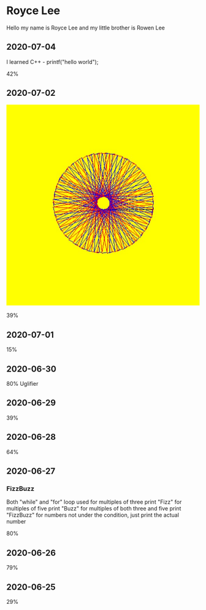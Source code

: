 # Royce Lee

Hello my name is Royce Lee and my little brother is Rowen Lee

## 2020-07-04
I learned C++ - printf("hello world");

42%

## 2020-07-02
![Murdle the tirtle](.\Murdle_the_Turtle.jpg)

39%

## 2020-07-01
15%

## 2020-06-30
80%
Uglifier

## 2020-06-29
39%

## 2020-06-28
64% 

## 2020-06-27
### FizzBuzz
Both "while" and "for" loop used 
for multiples of three print "Fizz" 
for multiples of five print "Buzz"
for multiples of both three and five print "FizzBuzz"
for numbers not under the condition, just print the actual number

80%


## 2020-06-26
79%

## 2020-06-25
29%

